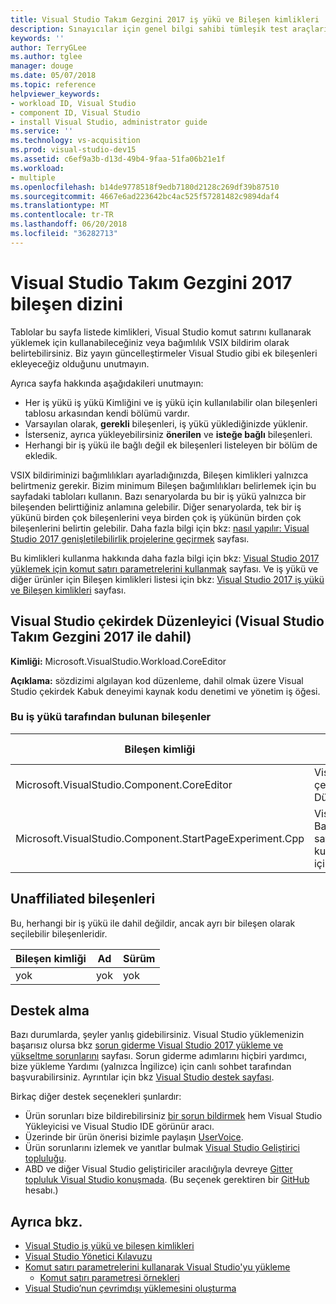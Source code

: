 ```yaml
---
title: Visual Studio Takım Gezgini 2017 iş yükü ve Bileşen kimlikleri
description: Sınayıcılar için genel bilgi sahibi tümleşik test araçları sağlamak için Visual Studio iş yükü ve Bileşen kimlikleri kullanın
keywords: ''
author: TerryGLee
ms.author: tglee
manager: douge
ms.date: 05/07/2018
ms.topic: reference
helpviewer_keywords:
- workload ID, Visual Studio
- component ID, Visual Studio
- install Visual Studio, administrator guide
ms.service: ''
ms.technology: vs-acquisition
ms.prod: visual-studio-dev15
ms.assetid: c6ef9a3b-d13d-49b4-9faa-51fa06b21e1f
ms.workload:
- multiple
ms.openlocfilehash: b14de9778518f9edb7180d2128c269df39b87510
ms.sourcegitcommit: 4667e6ad223642bc4ac525f57281482c9894daf4
ms.translationtype: MT
ms.contentlocale: tr-TR
ms.lasthandoff: 06/20/2018
ms.locfileid: "36282713"
---
```

# <a name="visual-studio-team-explorer-2017-component-directory"></a>Visual Studio Takım Gezgini 2017 bileşen dizini

Tablolar bu sayfa listede kimlikleri, Visual Studio komut satırını kullanarak yüklemek için kullanabileceğiniz veya bağımlılık VSIX bildirim olarak belirtebilirsiniz. Biz yayın güncelleştirmeler Visual Studio gibi ek bileşenleri ekleyeceğiz olduğunu unutmayın.

Ayrıca sayfa hakkında aşağıdakileri unutmayın:

* Her iş yükü iş yükü Kimliğini ve iş yükü için kullanılabilir olan bileşenleri tablosu arkasından kendi bölümü vardır.
* Varsayılan olarak, **gerekli** bileşenleri, iş yükü yüklediğinizde yüklenir.
* İsterseniz, ayrıca yükleyebilirsiniz **önerilen** ve **isteğe bağlı** bileşenleri.
* Herhangi bir iş yükü ile bağlı değil ek bileşenleri listeleyen bir bölüm de ekledik.

VSIX bildiriminizi bağımlılıkları ayarladığınızda, Bileşen kimlikleri yalnızca belirtmeniz gerekir. Bizim minimum Bileşen bağımlılıkları belirlemek için bu sayfadaki tabloları kullanın. Bazı senaryolarda bu bir iş yükü yalnızca bir bileşenden belirttiğiniz anlamına gelebilir. Diğer senaryolarda, tek bir iş yükünü birden çok bileşenlerini veya birden çok iş yükünün birden çok bileşenlerini belirtin gelebilir. Daha fazla bilgi için bkz: [nasıl yapılır: Visual Studio 2017 genişletilebilirlik projelerine geçirmek](../extensibility/how-to-migrate-extensibility-projects-to-visual-studio-2017.md) sayfası.

Bu kimlikleri kullanma hakkında daha fazla bilgi için bkz: [Visual Studio 2017 yüklemek için komut satırı parametrelerini kullanmak](use-command-line-parameters-to-install-visual-studio.md) sayfası. Ve iş yükü ve diğer ürünler için Bileşen kimlikleri listesi için bkz: [Visual Studio 2017 iş yükü ve Bileşen kimlikleri](workload-and-component-ids.md) sayfası.

## <a name="visual-studio-core-editor-included-with-visual-studio-team-explorer-2017"></a>Visual Studio çekirdek Düzenleyici (Visual Studio Takım Gezgini 2017 ile dahil)

**Kimliği:** Microsoft.VisualStudio.Workload.CoreEditor

**Açıklama:** sözdizimi algılayan kod düzenleme, dahil olmak üzere Visual Studio çekirdek Kabuk deneyimi kaynak kodu denetimi ve yönetim iş öğesi.

### <a name="components-included-by-this-workload"></a>Bu iş yükü tarafından bulunan bileşenler

Bileşen kimliği | Ad | Sürüm | Bağımlılık türü
--- | --- | --- | ---
Microsoft.VisualStudio.Component.CoreEditor | Visual Studio çekirdek Düzenleyicisi | 15.6.27309.0 | Gerekli
Microsoft.VisualStudio.Component.StartPageExperiment.Cpp | Visual Studio Başlangıç sayfası C++ kullanıcılar için | 15.0.27128.1 | İsteğe Bağlı

## <a name="unaffiliated-components"></a>Unaffiliated bileşenleri

Bu, herhangi bir iş yükü ile dahil değildir, ancak ayrı bir bileşen olarak seçilebilir bileşenleridir.

Bileşen kimliği | Ad | Sürüm
--- | --- | ---
yok | yok | yok

## <a name="get-support"></a>Destek alma

Bazı durumlarda, şeyler yanlış gidebilirsiniz. Visual Studio yüklemenizin başarısız olursa bkz [sorun giderme Visual Studio 2017 yükleme ve yükseltme sorunlarını](troubleshooting-installation-issues.md) sayfası. Sorun giderme adımlarını hiçbiri yardımcı, bize yükleme Yardımı (yalnızca İngilizce) için canlı sohbet tarafından başvurabilirsiniz. Ayrıntılar için bkz [Visual Studio destek sayfası](https://visualstudio.microsoft.com/vs/support/#talktous).

Birkaç diğer destek seçenekleri şunlardır:

* Ürün sorunları bize bildirebilirsiniz [bir sorun bildirmek](../ide/how-to-report-a-problem-with-visual-studio-2017.md) hem Visual Studio Yükleyicisi ve Visual Studio IDE görünür aracı.
* Üzerinde bir ürün önerisi bizimle paylaşın [UserVoice](https://visualstudio.uservoice.com/forums/121579).
* Ürün sorunlarını izlemek ve yanıtlar bulmak [Visual Studio Geliştirici topluluğu](https://developercommunity.visualstudio.com/).
* ABD ve diğer Visual Studio geliştiriciler aracılığıyla devreye [Gitter topluluk Visual Studio konuşmada](https://gitter.im/Microsoft/VisualStudio). (Bu seçenek gerektiren bir [GitHub](https://github.com/) hesabı.)

## <a name="see-also"></a>Ayrıca bkz.

* [Visual Studio iş yükü ve bileşen kimlikleri](workload-and-component-ids.md)
* [Visual Studio Yönetici Kılavuzu](visual-studio-administrator-guide.md)
* [Komut satırı parametrelerini kullanarak Visual Studio'yu yükleme](use-command-line-parameters-to-install-visual-studio.md)
  * [Komut satırı parametresi örnekleri](command-line-parameter-examples.md)
* [Visual Studio’nun çevrimdışı yüklemesini oluşturma](create-an-offline-installation-of-visual-studio.md)
